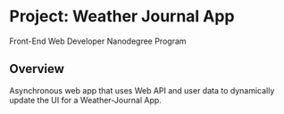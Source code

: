 # Project: Weather Journal App
Front-End Web Developer Nanodegree Program

## Overview
Asynchronous web app that uses Web API and user data to dynamically update the UI for a Weather-Journal App.
